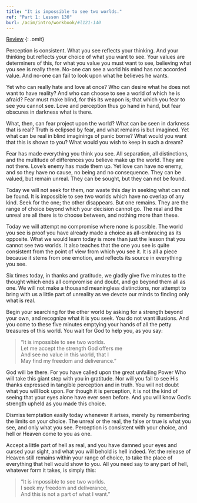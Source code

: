 ```yaml
---
title: "It is impossible to see two worlds."
ref: "Part 1: Lesson 130"
burl: /acim/intro/workbook/#l121-140
---
```


<a class="hide-review" href="/acim/workbook/l145/#l130">Review</a>
{: .omit}

Perception is consistent. What you see reflects your thinking. And your
thinking but reflects your choice of what you want to see. Your values
are determiners of this, for what you value you must want to see,
believing what you see is really there. No-one can see a world his mind
has not accorded value. And no-one can fail to look upon what he
believes he wants.

Yet who can really hate and love at once? Who can desire what he does
not want to have reality? And who can choose to see a world of which he
is afraid? Fear must make blind, for this its weapon is; that which you
fear to see you cannot see. Love and perception thus go hand in hand,
but fear obscures in darkness what is there.

What, then, can fear project upon the world? What can be seen in
darkness that is real? Truth is eclipsed by fear, and what remains is
but imagined. Yet what can be real in blind imaginings of panic borne?
What would you want that this is shown to you? What would you wish to
keep in such a dream?

Fear has made everything you think you see. All separation, all
distinctions, and the multitude of differences you believe make up the
world. They are not there. Love’s enemy has made them up. Yet love can
have no enemy, and so they have no cause, no being and no consequence.
They can be valued, but remain unreal. They can be sought, but they can
not be found.

Today we will not seek for them, nor waste this day in seeking what can
not be found. It is impossible to see two worlds which have no overlap
of any kind. Seek for the one; the other disappears. But one remains.
They are the range of choice beyond which your decision cannot go. The
real and the unreal are all there is to choose between, and nothing more
than these.

Today we will attempt no compromise where none is possible. The world
you see is proof you have already made a choice as all-embracing as its
opposite. What we would learn today is more than just the lesson that
you cannot see two worlds. It also teaches that the one you see is quite
consistent from the point of view from which
you see it. It is all a piece because it stems from one emotion, and
reflects its source in everything you see.

Six times today, in thanks and gratitude, we gladly give five minutes to
the thought which ends all compromise and doubt, and go beyond them all
as one. We will not make a thousand meaningless distinctions, nor attempt
to bring with us a little part of unreality as we devote our minds to
finding only what is real.

Begin your searching for the other world by asking for a strength beyond
your own, and recognize what it is you seek. You do not want
illusions. And you come to these five minutes emptying your hands of all
the petty treasures of this world. You wait for God to help you, as you
say:

> “It is impossible to see two worlds.<br/>
> Let me accept the strength God offers me<br/>
> And see no value in this world, that I<br/>
> May find my freedom and deliverance.”

God will be there. For you have called upon the great unfailing Power
Who will take this giant step with you in gratitude. Nor will you fail
to see His thanks expressed in tangible perception and in truth. You
will not doubt what you will look upon. For though it is perception, it
is not the kind of seeing that your eyes alone have ever seen before.
And you will know God’s strength upheld as you made this choice.

Dismiss temptation easily today whenever it arises, merely by
remembering the limits on your choice. The unreal or the real, the false
or true is what you see, and only what you see. Perception is consistent
with your choice, and hell or Heaven come to you as one.

Accept a little part of hell as real, and you have damned your eyes and
cursed your sight, and what you will behold is hell indeed. Yet the
release of Heaven still remains within your range of choice, to take the
place of everything that hell would show to you. All you need say to any
part of hell, whatever form it takes, is simply this:

> “It is impossible to see two worlds.<br/>
> I seek my freedom and deliverance,<br/>
> And this is not a part of what I want.”

